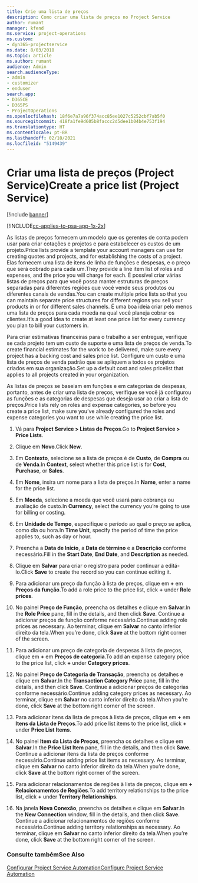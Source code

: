 ```yaml
---
title: Crie uma lista de preços
description: Como criar uma lista de preços no Project Service
author: rumant
manager: kfend
ms.service: project-operations
ms.custom:
- dyn365-projectservice
ms.date: 8/03/2018
ms.topic: article
ms.author: rumant
audience: Admin
search.audienceType:
- admin
- customizer
- enduser
search.app:
- D365CE
- D365PS
- ProjectOperations
ms.openlocfilehash: 18f6e7a7a96f374acc85ee1027c5252cbf7ab5f0
ms.sourcegitcommit: 418fa1fe9d605b8faccc2d5dee1b04b4e753f194
ms.translationtype: HT
ms.contentlocale: pt-BR
ms.lasthandoff: 02/10/2021
ms.locfileid: "5149439"
---
```

# <a name="create-a-price-list-project-service"></a><span data-ttu-id="9372c-103">Criar uma lista de preços (Project Service)</span><span class="sxs-lookup"><span data-stu-id="9372c-103">Create a price list (Project Service)</span></span>

[!include [banner](../includes/psa-now-project-operations.md)]

[!INCLUDE[cc-applies-to-psa-app-1x-2x](../includes/cc-applies-to-psa-app-1x-2x.md)]

<span data-ttu-id="9372c-104">As listas de preços fornecem um modelo que os gerentes de conta podem usar para criar cotações e projetos e para estabelecer os custos de um projeto.</span><span class="sxs-lookup"><span data-stu-id="9372c-104">Price lists provide a template your account managers can use for creating quotes and projects, and for establishing the costs of a project.</span></span> <span data-ttu-id="9372c-105">Elas fornecem uma lista de itens de linha de funções e despesas, e o preço que será cobrado para cada um.</span><span class="sxs-lookup"><span data-stu-id="9372c-105">They provide a line item list of roles and expenses, and the price you will charge for each.</span></span> <span data-ttu-id="9372c-106">É possível criar várias listas de preços para que você possa manter estruturas de preços separadas para diferentes regiões que você vende seus produtos ou diferentes canais de vendas.</span><span class="sxs-lookup"><span data-stu-id="9372c-106">You can create multiple price lists so that you can maintain separate price structures for different regions you sell your products in or for different sales channels.</span></span> <span data-ttu-id="9372c-107">É uma boa ideia criar pelo menos uma lista de preços para cada moeda na qual você planeja cobrar os clientes.</span><span class="sxs-lookup"><span data-stu-id="9372c-107">It’s a good idea to create at least one price list for every currency you plan to bill your customers in.</span></span>  
  
<span data-ttu-id="9372c-108">Para criar estimativas financeiras para o trabalho a ser entregue, verifique se cada projeto tem um custo de suporte e uma lista de preços de venda.</span><span class="sxs-lookup"><span data-stu-id="9372c-108">To create financial estimates for the work to be delivered, make sure every project has a backing cost and sales price list.</span></span> <span data-ttu-id="9372c-109">Configure um custo e uma lista de preços de venda padrão que se apliquem a todos os projetos criados em sua organização.</span><span class="sxs-lookup"><span data-stu-id="9372c-109">Set up a default cost and sales pricelist that applies to all projects created in your organization.</span></span>  
  
<span data-ttu-id="9372c-110">As listas de preços se baseiam em funções e em categorias de despesas, portanto, antes de criar uma lista de preços, verifique se você já configurou as funções e as categorias de despesas que deseja usar ao criar a lista de preços.</span><span class="sxs-lookup"><span data-stu-id="9372c-110">Price lists rely on roles and expense categories, so before you create a price list, make sure you’ve already configured the roles and expense categories you want to use while creating the price list.</span></span>  
  
1.  <span data-ttu-id="9372c-111">Vá para **Project Service > Listas de Preços**.</span><span class="sxs-lookup"><span data-stu-id="9372c-111">Go to **Project Service > Price Lists**.</span></span>  
  
2.  <span data-ttu-id="9372c-112">Clique em **Novo**.</span><span class="sxs-lookup"><span data-stu-id="9372c-112">Click **New**.</span></span>  
  
3.  <span data-ttu-id="9372c-113">Em **Contexto**, selecione se a lista de preços é de **Custo**, de **Compra** ou de **Venda**.</span><span class="sxs-lookup"><span data-stu-id="9372c-113">In **Context**, select whether this price list is for **Cost**, **Purchase**, or **Sales**.</span></span>  
  
4.  <span data-ttu-id="9372c-114">Em **Nome**, insira um nome para a lista de preços.</span><span class="sxs-lookup"><span data-stu-id="9372c-114">In **Name**, enter a name for the price list.</span></span>  
  
5.  <span data-ttu-id="9372c-115">Em **Moeda**, selecione a moeda que você usará para cobrança ou avaliação de custo.</span><span class="sxs-lookup"><span data-stu-id="9372c-115">In **Currency**, select the currency you’re going to use for billing or costing.</span></span>  
  
6.  <span data-ttu-id="9372c-116">Em **Unidade de Tempo**, especifique o período ao qual o preço se aplica, como dia ou hora.</span><span class="sxs-lookup"><span data-stu-id="9372c-116">In **Time Unit**, specify the period of time the price applies to, such as day or hour.</span></span>  
  
7.  <span data-ttu-id="9372c-117">Preencha a **Data de Início**, a **Data de término** e a **Descrição** conforme necessário.</span><span class="sxs-lookup"><span data-stu-id="9372c-117">Fill in the **Start Date**, **End Date**, and **Description** as needed.</span></span>  
  
8.  <span data-ttu-id="9372c-118">Clique em **Salvar** para criar o registro para poder continuar a editá-lo.</span><span class="sxs-lookup"><span data-stu-id="9372c-118">Click **Save** to create the record so you can continue editing it.</span></span>  
  
9. <span data-ttu-id="9372c-119">Para adicionar um preço da função à lista de preços, clique em **+** em **Preços da função**.</span><span class="sxs-lookup"><span data-stu-id="9372c-119">To add a role price to the price list, click **+** under **Role prices**.</span></span>  
  
10. <span data-ttu-id="9372c-120">No painel **Preço de Função**, preencha os detalhes e clique em **Salvar**.</span><span class="sxs-lookup"><span data-stu-id="9372c-120">In the **Role Price** pane, fill in the details, and then click **Save**.</span></span> <span data-ttu-id="9372c-121">Continue a adicionar preços de função conforme necessário.</span><span class="sxs-lookup"><span data-stu-id="9372c-121">Continue adding role prices as necessary.</span></span> <span data-ttu-id="9372c-122">Ao terminar, clique em **Salvar** no canto inferior direito da tela.</span><span class="sxs-lookup"><span data-stu-id="9372c-122">When you’re done, click **Save** at the bottom right corner of the screen.</span></span>  
  
11. <span data-ttu-id="9372c-123">Para adicionar um preço de categoria de despesas à lista de preços, clique em **+** em **Preços de categoria**.</span><span class="sxs-lookup"><span data-stu-id="9372c-123">To add an expense category price to the price list, click **+** under **Category prices**.</span></span>  
  
12. <span data-ttu-id="9372c-124">No painel **Preço de Categoria de Transação**, preencha os detalhes e clique em **Salvar**.</span><span class="sxs-lookup"><span data-stu-id="9372c-124">In the **Transaction Category Price** pane, fill in the details, and then click **Save**.</span></span> <span data-ttu-id="9372c-125">Continue a adicionar preços de categorias conforme necessário.</span><span class="sxs-lookup"><span data-stu-id="9372c-125">Continue adding category prices as necessary.</span></span> <span data-ttu-id="9372c-126">Ao terminar, clique em **Salvar** no canto inferior direito da tela.</span><span class="sxs-lookup"><span data-stu-id="9372c-126">When you’re done, click **Save** at the bottom right corner of the screen.</span></span>  
  
13. <span data-ttu-id="9372c-127">Para adicionar itens da lista de preços à lista de preços, clique em **+** em **Itens da Lista de Preços**.</span><span class="sxs-lookup"><span data-stu-id="9372c-127">To add price list items to the price list, click **+** under **Price List Items**.</span></span>  
  
14. <span data-ttu-id="9372c-128">No painel **Item da Lista de Preços**, preencha os detalhes e clique em **Salvar**.</span><span class="sxs-lookup"><span data-stu-id="9372c-128">In the **Price List Item** pane, fill in the details, and then click **Save**.</span></span> <span data-ttu-id="9372c-129">Continue a adicionar itens da lista de preços conforme necessário.</span><span class="sxs-lookup"><span data-stu-id="9372c-129">Continue adding price list items as necessary.</span></span> <span data-ttu-id="9372c-130">Ao terminar, clique em **Salvar** no canto inferior direito da tela.</span><span class="sxs-lookup"><span data-stu-id="9372c-130">When you’re done, click **Save** at the bottom right corner of the screen.</span></span>  
  
15. <span data-ttu-id="9372c-131">Para adicionar relacionamentos de regiões à lista de preços, clique em **+** **Relacionamentos de Regiões**.</span><span class="sxs-lookup"><span data-stu-id="9372c-131">To add territory relationships to the price list, click **+** under **Territory Relationships**.</span></span>  
  
16. <span data-ttu-id="9372c-132">Na janela **Nova Conexão**, preencha os detalhes e clique em **Salvar**.</span><span class="sxs-lookup"><span data-stu-id="9372c-132">In the **New Connection** window, fill in the details, and then click **Save**.</span></span> <span data-ttu-id="9372c-133">Continue a adicionar relacionamentos de regiões conforme necessário.</span><span class="sxs-lookup"><span data-stu-id="9372c-133">Continue adding territory relationships as necessary.</span></span> <span data-ttu-id="9372c-134">Ao terminar, clique em **Salvar** no canto inferior direito da tela.</span><span class="sxs-lookup"><span data-stu-id="9372c-134">When you’re done, click **Save** at the bottom right corner of the screen.</span></span>  
  
### <a name="see-also"></a><span data-ttu-id="9372c-135">Consulte também</span><span class="sxs-lookup"><span data-stu-id="9372c-135">See Also</span></span>  
 [<span data-ttu-id="9372c-136">Configurar Project Service Automation</span><span class="sxs-lookup"><span data-stu-id="9372c-136">Configure Project Service Automation</span></span>](../psa/configure.md)
